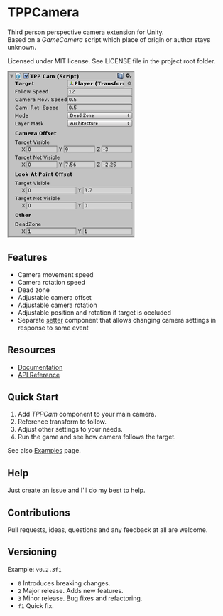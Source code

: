 # TPPCamera

Third person perspective camera extension for Unity.   
Based on a *GameCamera* script which place of origin or author stays unknown.

Licensed under MIT license. See LICENSE file in the project root folder.

![TPPCamera](/Resources/cover_screenshot.png?raw=true)

Features
-----

* Camera movement speed
* Camera rotation speed
* Dead zone
* Adjustable camera offset
* Adjustable camera rotation
* Adjustable position and rotation if target is occluded
* Separate [setter](https://github.com/bartlomiejwolk/tppcamera/wiki/Documentation#tppcamsetter) component that allows changing camera settings in response to some event

Resources
---

* [Documentation](https://github.com/bartlomiejwolk/tppcamera/wiki/Documentation)   
* [API Reference](https://github.com/bartlomiejwolk/tppcamera/wiki/API%20Reference)

Quick Start
------------

1. Add *TPPCam* component to your main camera.
2. Reference transform to follow.
3. Adjust other settings to your needs.
4. Run the game and see how camera follows the target.

See also [Examples](https://github.com/bartlomiejwolk/tppcamera/wiki/Examples) page.

Help
-----

Just create an issue and I'll do my best to help.

Contributions
------------

Pull requests, ideas, questions and any feedback at all are welcome.

Versioning
----------

Example: `v0.2.3f1`

- `0` Introduces breaking changes.
- `2` Major release. Adds new features.
- `3` Minor release. Bug fixes and refactoring.
- `f1` Quick fix.
